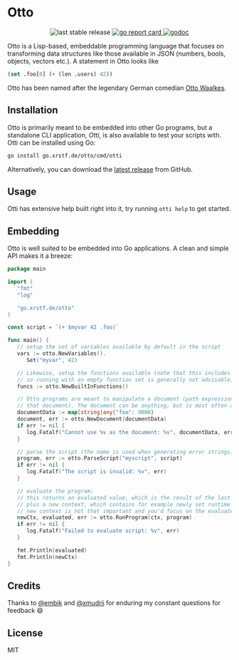 # Otto

<p align="center">
  <img src="https://img.shields.io/github/v/release/xrstf/otto" alt="last stable release">

  <a href="https://goreportcard.com/report/go.xrstf.de/otto">
    <img src="https://goreportcard.com/badge/go.xrstf.de/otto" alt="go report card">
  </a>

  <a href="https://pkg.go.dev/go.xrstf.de/otto">
    <img src="https://pkg.go.dev/badge/go.xrstf.de/otto" alt="godoc">
  </a>
</p>

Otto is a Lisp-based, embeddable programming language that focuses on transforming data structures
like those available in JSON (numbers, bools, objects, vectors etc.). A statement in Otto looks like

```lisp
(set .foo[0] (+ (len .users) 42))
```

Otto has been named after the legendary German comedian
[Otto Waalkes](https://en.wikipedia.org/wiki/Otto_Waalkes).

## Installation

Otto is primarily meant to be embedded into other Go programs, but a standalone CLI application,
_Otti_, is also available to test your scripts with. Otti can be installed using Go:

```bash
go install go.xrstf.de/otto/cmd/otti
```

Alternatively, you can download the [latest release](https://github.com/xrstf/otto/releases/latest)
from GitHub.

## Usage

Otti has extensive help built right into it, try running `otti help` to get started.

## Embedding

Otto is well suited to be embedded into Go applications. A clean and simple API makes it a breeze:

```go
package main

import (
   "fmt"
   "log"

   "go.xrstf.de/otto"
)

const script = `(+ $myvar 42 .foo)`

func main() {
   // setup the set of variables available by default in the script
   vars := otto.NewVariables().
      Set("myvar", 42)

   // Likewise, setup the functions available (note that this includes functions like "if" and "and",
   // so running with an empty function set is generally not advisable).
   funcs := otto.NewBuiltInFunctions()

   // Otto programs are meant to manipulate a document (path expressions like ".foo" resolve within
   // that document). The document can be anything, but is most often a JSON object.
   documentData := map[string]any{"foo": 9000}
   document, err := otto.NewDocument(documentData)
   if err != nil {
      log.Fatalf("Cannot use %v as the document: %v", documentData, err)
   }

   // parse the script (the name is used when generating error strings)
   program, err := otto.ParseScript("myscript", script)
   if err != nil {
      log.Fatalf("The script is invalid: %v", err)
   }

   // evaluate the program;
   // this returns an evaluated value, which is the result of the last expression that was evaluated,
   // plus a new context, which contains for example newly set runtime variables; in many cases the
   // new context is not that important and you'd focus on the evaluated value.
   newCtx, evaluated, err := otto.RunProgram(ctx, program)
   if err != nil {
      log.Fatalf("Failed to evaluate script: %v", err)
   }

   fmt.Println(evaluated)
   fmt.Println(newCtx)
}
```

## Credits

Thanks to [@embik](https://github.com/embik) and [@xmudrii](https://github.com/xmudrii) for enduring
my constant questions for feedback :smile:

## License

MIT
